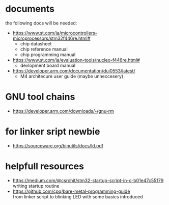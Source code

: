 # documents 
the following docs will be needed:
- https://www.st.com/ja/microcontrollers-microprocessors/stm32f446re.html#
  - chip datasheet
  - chip reference manual
  - chip programming manual
- https://www.st.com/ja/evaluation-tools/nucleo-f446re.html#
  - devlopment board manual
- https://developer.arm.com/documentation/dui0553/latest/
  - M4 architecure user guide (maybe unneccesery)

# GNU tool chains
- https://developer.arm.com/downloads/-/gnu-rm

# for linker sript newbie
- https://sourceware.org/binutils/docs/ld.pdf

# helpfull resources
- https://medium.com/@csrohit/stm32-startup-script-in-c-b01e47c55179  
  writing startup routine
- https://github.com/cpq/bare-metal-programming-guide  
  from linker script to blinking LED with some basics introduced
